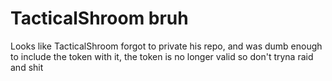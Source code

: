 # TacticalShroom bruh
Looks like TacticalShroom forgot to private his repo, and was dumb enough to include the token with it, the token is no longer valid so don't tryna raid and shit

